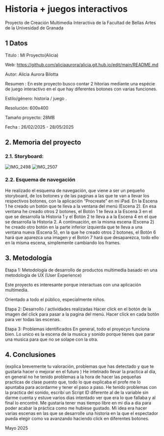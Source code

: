 # Historia + juegos interactivos
Proyecto de Creación Multimedia Interactiva de la Facultad de Bellas Artes de la Univesidad de Granada

## 1 Datos
Titulo : MI Proyecto(Alicia)

Web: https://github.com/aliciaaurora/alicia.git.hub.io/edit/main/README.md

Autor: Alicia Aurora Bilotta

Resumen : En este proyecto busco contar 2 hitorias mediante una espécie de juego interactivo en el que hay diferentes botones con varias funciones.

Estilo/género: historia / juego .

Resolución: 600x400 

Tamaño proyecto: 28MB

Fecha : 26/02/2025 - 28/05/2025

## 2. Memoria del proyecto
### 2.1. Storyboard:
![IMG_2498](https://github.com/user-attachments/assets/bdb4dce0-87cb-4318-8300-8abc36e4fb77)
![IMG_2507](https://github.com/user-attachments/assets/53addf58-e125-4381-a6f2-0dcb73d8caff)

### 2.2. Esquema de navegación

He realizado el esquema de navegación, que viene a ser un pequeño storyboard, de los botones y de las paginas a las que te van a llevar los respectivos botones, con la aplicación “Procreate” en mi iPad.
En la Escena 1 he creado un botón que te lleva a la ventana del menú (Escena 2). En esa ventana he creado otros 2 botones, el Botón 1 te lleva a la Escena 3 en el que se desarrolla la Historia 1 y el Botón 2 te lleva a a la Escena 4 en el
que se desarrolla la Historia 2.
A continuación, en la misma escena (Escena 2) he creado otro botón en la parte inferior izquierda que te lleva a una ventana nueva (Escena 5), en la que he creado otros 2 botones, el Botón 6 hará que aparezca una imagen y el Botón 7 hará que desaparezca, todo ello en la misma escena, simplemente cambiando los frames.

## 3. Metodología

Etapa 1: Metodología de desarrollo de productos multimedia basado en una metodología de UX (User Experience)

Este proyecto es interesante porque interactuas con una aplicación multimedia.

Orientado a todo el público, especialmente niños.

Etapa 2: Desarrollo / actividades realizadas
Hacer click en el botón de la imagen del click para pasar a la pagina del menú. Hacer click en cada botón para ver todas las escenas. 

Etapa 3: Problemas identificados
En general, todo el proyecyo funciona bien. Lo unico es la escena de la musica y sonido porque tienes que parar una musica para que no se solape con la otra.

## 4. Conclusiones
(explica brevemente tu valoración, problemas que has detectado y que te gustaría hacer o mejorar en el futuro )
He intetnado llevar la practica al día, en general no he tenido problemas a la hora de hacer las pequeñas practicas de clase puesto que, todo lo que explicaba el profe me lo apuntaba para acordarme y tener el paso a paso.
He tenido problemas con la practica del sonido, escribí un Script ID diferente al de la variable sin darme cuenta y estuve varios dias intentado ver que era lo que fallaba y al final lo encontré.
Me gustaría tener mas tiempo libre en mi dia a dia para poder acabar la práctica como me hubiese gustado. Mi idea era hacer varias escenas en las que se desarrolle una historia en la que el espectador pueda elegir como va avanzando haciendo click en diferentes botones.


Mayo 2025
